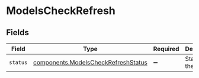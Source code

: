 # ModelsCheckRefresh


## Fields

| Field                                                                                  | Type                                                                                   | Required                                                                               | Description                                                                            | Example                                                                                |
| -------------------------------------------------------------------------------------- | -------------------------------------------------------------------------------------- | -------------------------------------------------------------------------------------- | -------------------------------------------------------------------------------------- | -------------------------------------------------------------------------------------- |
| `status`                                                                               | [components.ModelsCheckRefreshStatus](../../models/shared/modelscheckrefreshstatus.md) | :heavy_minus_sign:                                                                     | Status of the job                                                                      | processing                                                                             |
